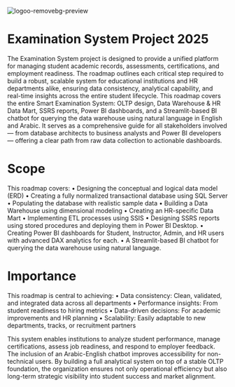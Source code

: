 ![logoo-removebg-preview](https://github.com/user-attachments/assets/c00c5175-976e-4c80-97de-b0a417de05e9)


# Examination System Project 2025


The Examination System project is designed to provide a unified platform for managing student academic records, assessments, certifications, and employment readiness. The roadmap outlines each critical step required to build a robust, scalable system for educational institutions and HR departments alike, ensuring data consistency, analytical capability, and real-time insights across the entire student lifecycle.
This roadmap covers the entire Smart Examination System: OLTP design, Data Warehouse & HR Data Mart, SSRS reports, Power BI dashboards, and a Streamlit-based BI chatbot for querying the data warehouse using natural language in English and Arabic.
It serves as a comprehensive guide for all stakeholders involved — from database architects to business analysts and Power BI developers — offering a clear path from raw data collection to actionable dashboards.

# Scope
This roadmap covers:
•  Designing the conceptual and logical data model (ERD)
•  Creating a fully normalized transactional database using SQL Server
•  Populating the database with realistic sample data
•  Building a Data Warehouse using dimensional modeling
•  Creating an HR-specific Data Mart
•  Implementing ETL processes using SSIS
•  Designing SSRS reports using stored procedures and deploying them in Power BI Desktop.
•  Creating Power BI dashboards for Student, Instructor, Admin, and HR users with advanced DAX analytics for each.
•  A Streamlit-based BI chatbot for querying the data warehouse using natural language.


# Importance
This roadmap is central to achieving:
•  Data consistency: Clean, validated, and integrated data across all departments
•  Performance insights: From student readiness to hiring metrics
•  Data-driven decisions: For academic improvements and HR planning
•  Scalability: Easily adaptable to new departments, tracks, or recruitment partners

This system enables institutions to analyze student performance, manage certifications, assess job readiness, and respond to employer feedback. The inclusion of an Arabic-English chatbot improves accessibility for non-technical users.
By building a full analytical system on top of a stable OLTP foundation, the organization ensures not only operational efficiency but also long-term strategic visibility into student success and market alignment.
